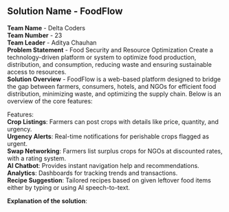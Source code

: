 ## Solution Name - FoodFlow
**Team Name** - Delta Coders  
**Team Number** - 23  
**Team Leader** - Aditya Chauhan  
**Problem Statement** - 
Food Security and Resource Optimization Create a technology-driven platform or system to optimize food production, distribution, and consumption, reducing waste and ensuring sustainable access to resources.  
**Solution Overview** -  FoodFlow is a web-based platform designed to bridge the gap between farmers, consumers, hotels, and NGOs for efficient food distribution, minimizing waste, and optimizing the supply chain. Below is an overview of the core features:

Features:  
**Crop Listings**: Farmers can post crops with details like price, quantity, and urgency.  
**Urgency Alerts**: Real-time notifications for perishable crops flagged as urgent.  
**Swap Networking**: Farmers list surplus crops for NGOs at discounted rates, with a rating system.  
**AI Chatbot**: Provides instant navigation help and recommendations.  
**Analytics**: Dashboards for tracking trends and transactions.  
**Recipe Suggestion**: Tailored recipes based on given leftover food items either by typing or using AI speech-to-text.  
  
**Explanation of the solution**:  
